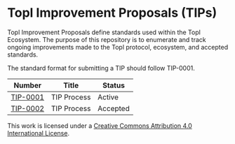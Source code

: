 # Topl Improvement Proposals (TIPs)

Topl Improvement Proposals define standards used within the Topl Ecosystem. The purpose of this repository is to enumerate and track ongoing improvements made to the Topl protocol, ecosystem, and accepted standards.

The standard format for submitting a TIP should follow TIP-0001.


| Number   | Title            | Status |
|----------|------------------|--------|
| [TIP-0001](https://github.com/Topl/tips/blob/main/TIP-0001/README.md) | TIP Process      | Active    |
| [TIP-0002](https://github.com/Topl/tips/tree/tip-0002/README.md) | TIP Process      | Accepted  |


This work is licensed under a
[Creative Commons Attribution 4.0 International License][cc-by].

[cc-by]: http://creativecommons.org/licenses/by/4.0/
